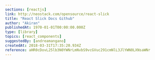 ```yaml
---
sections: [reactjs]
link: http://neostack.com/opensource/react-slick
title: "React Slick Docs Github"
author: "Akiran"
publishedAt: 1970-01-01T00:00:00.000Z
type: [library]
topics: [react_components]
suggestedBy: [andreamangano]
createdAt: 2018-03-31T17:35:20.934Z
reference: aHR0cDovL25lb3N0YWNrLmNvbS9vcGVuc291cmNlL3JlYWN0LXNsaWNr
---
```

